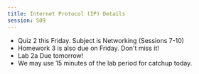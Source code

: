 ```yaml
---
title: Internet Protocol (IP) Details
session: S09
---
```


* Quiz 2 this Friday. Subject is Networking (Sessions 7-10)
* Homework 3 is also due on Friday. Don't miss it!
* Lab 2a Due tomorrow!
* We may use 15 minutes of the lab period for catchup today.